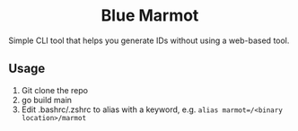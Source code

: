 <h1 align="center">Blue Marmot</h1>

Simple CLI tool that helps you generate IDs without using a web-based tool.

## Usage

1. Git clone the repo
2. go build main
3. Edit .bashrc/.zshrc to alias with a keyword, e.g. `alias marmot=/<binary location>/marmot`
